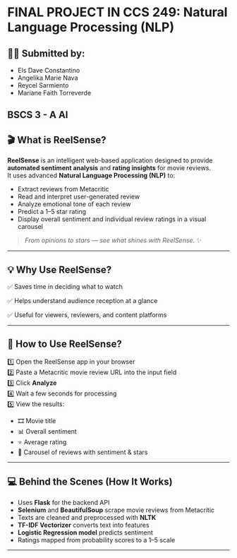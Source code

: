 # FINAL PROJECT IN CCS 249: Natural Language Processing (NLP)

## 👨‍💻 Submitted by:
- Els Dave Constantino  
- Angelika Marie Nava  
- Reycel Sarmiento  
- Mariane Faith Torreverde  

**BSCS 3 - A AI**
--- 
##  🎬 What is ReelSense?

**ReelSense** is an intelligent web-based application designed to provide **automated sentiment analysis** and **rating insights** for movie reviews. 
<br>It uses advanced **Natural Language Processing (NLP)** to:

- Extract reviews from Metacritic
- Read and interpret user-generated review
- Analyze emotional tone of each review  
- Predict a 1–5 star rating  
- Display overall sentiment and individual review ratings in a visual carousel

> _From opinions to stars — see what shines with ReelSense._ ✨

---

## 💡 Why Use ReelSense?
✅ Saves time in deciding what to watch

✅ Helps understand audience reception at a glance

✅ Useful for viewers, reviewers, and content platforms

---

## 🤔 How to Use ReelSense?

1️⃣ Open the ReelSense app in your browser  
2️⃣ Paste a Metacritic movie review URL into the input field  
3️⃣ Click **Analyze**  
4️⃣ Wait a few seconds for processing  
5️⃣ View the results:
- 🎞 Movie title  
- 📊 Overall sentiment  
- ⭐ Average rating  
- 💬 Carousel of reviews with sentiment & stars  

---

## 💻 Behind the Scenes (How It Works)

- Uses **Flask** for the backend API  
- **Selenium** and **BeautifulSoup** scrape movie reviews from Metacritic  
- Texts are cleaned and preprocessed with **NLTK**  
- **TF-IDF Vectorizer** converts text into features  
- **Logistic Regression model** predicts sentiment  
- Ratings mapped from probability scores to a 1–5 scale  

---

